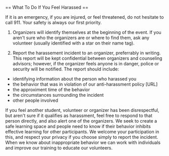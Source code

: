 == What To Do If You Feel Harassed ==

If it is an emergency, if you are injured, or feel threatened, do not hesitate to call 911. Your safety is always our first priority.

1. Organizers will identify themselves at the beginning of the event.  If you aren't sure who the organizers are or where to find them, ask any volunteer (usually identified with a star on their name tag).

2. Report the harassement incident to an organizer, preferrably in writing.  This report will be kept confidential between organizers and counseling advisors; however, if the organizer feels anyone is in danger, police or security will be notified.  The report should include:
* identifying information about the person who harassed you
* the behavior that was in violation of our anti-harassment policy [URL]
* the approximent time of the behavior
* the circumstances surrounding the incident
* other people involved

If you feel another student, volunteer or organizer has been disrespectful, but aren't sure if it qualifies as harassment, feel free to respond to that person directly, and also alert one of the organizers. We seek to create a safe learning space and people need to know if their behavior inhibits effective learning for other participants.  We welcome your participation in this, and respect your privacy if you choose simply to report the incident.  When we know about inappropriate behavior we can work with individuals and improve our training to educate our volunteers.

